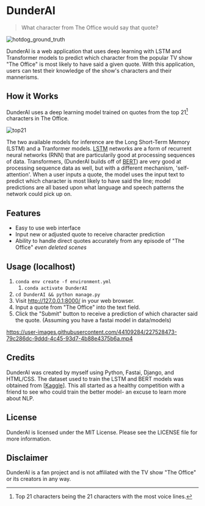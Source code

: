 # DunderAI
> What character from The Office would say that quote?

![hotdog_ground_truth](https://user-images.githubusercontent.com/44109284/226338430-a1b7c179-f48b-4837-8636-338bbee814da.jpg)

DunderAI is a web application that uses deep learning with LSTM and Transformer models to predict which character from the popular TV show "The Office" is most likely to have said a given quote. With this application, users can test their knowledge of the show's characters and their mannerisms.

## How it Works
DunderAI uses a deep learning model trained on quotes from the top 21[^chars] characters in The Office.
[^chars]: Top 21 characters being the 21 characters with the most voice lines. 

![top21](https://user-images.githubusercontent.com/44109284/229494059-2e596235-9f92-426c-89e0-ea42aaa4f37e.png)

The two available models for inference are the Long Short-Term Memory (LSTM) and a Tranformer models. [LSTM](https://www.wikiwand.com/en/Long_short-term_memory) networks are a form of recurrent neural networks (RNN) that are particularily good at processing sequences of data. Transformers, (DunderAI builds off of [BERT](https://www.wikiwand.com/en/BERT_(language_model))) are very good at processing sequence data as well, but with a different mechanism, 'self-attention'. When a user inputs a quote, the model uses the input text to predict which character is most likely to have said the line; model predictions are all based upon what language and speech patterns the network could pick up on.

## Features
- Easy to use web interface
- Input new or adjusted quote to receive character prediction
- Ability to handle direct quotes accurately from any episode of "The Office" *even deleted scenes*

## Usage (localhost)
1. `conda env create -f environment.yml`
   1. `conda activate DunderAI`
2. `cd DunderAI && python manage.py`
3. Visit http://127.0.0.1:8000/ in your web browser.
4. Input a quote from "The Office" into the text field.
5. Click the "Submit" button to receive a prediction of which character said the quote. (Assuming you have a fastai model in data/models)

https://user-images.githubusercontent.com/44109284/227528473-79c286dc-9ddd-4c45-93d7-4b88e4375b6a.mp4

## Credits
DunderAI was created by myself using Python, Fastai, Django, and HTML/CSS. The dataset used to train the LSTM and BERT models was obtained from [[Kaggle](https://www.kaggle.com/datasets/nasirkhalid24/the-office-us-complete-dialoguetranscript)]. This all started as a healthy competition with a friend to see who could train the better model- an excuse to learn more about NLP.

## License
DunderAI is licensed under the MIT License. Please see the LICENSE file for more information.

## Disclaimer
DunderAI is a fan project and is not affiliated with the TV show "The Office" or its creators in any way.
